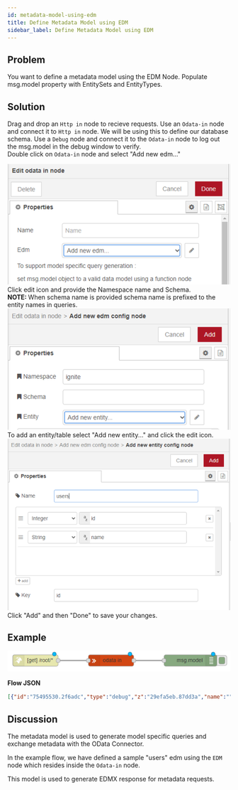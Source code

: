 ```yaml
---
id: metadata-model-using-edm
title: Define Metadata Model using EDM
sidebar_label: Define Metadata Model using EDM
---
```


## Problem

You want to define a metadata model using the EDM Node. Populate msg.model property with EntitySets and EntityTypes.

## Solution

Drag and drop an <code class="node">Http in</code> node to recieve requests.
Use an <code class="node">Odata-in</code> node and connect it to <code class="node">Http in</code> node. We will be using this to define our database schema.
Use a <code class="node">Debug</code> node and connect it to the <code class="node">Odata-in</code> node to log out the msg.model in the debug window to verify.<br>
Double click on <code class="node">Odata-in</code> node and select "Add new edm..."<br>

![](../assets/odata/metadata-model-using-edm-1.png)
</br>
Click edit icon and provide the Namespace name and Schema.<br>
<strong>NOTE: </strong>When schema name is provided schema name is prefixed to the entity names in queries.
</br>
![](../assets/odata/metadata-model-using-edm-2.png)
</br>
To add an entity/table select "Add new entity..." and click the edit icon. 
</br>
![](../assets/odata/metadata-model-using-edm-3.png)
<br>
Click "Add" and then "Done" to save your changes.

## Example

![](../assets/odata/metadata-model-using-edm-4.png)

<b>Flow JSON</b>

```json
[{"id":"75495530.2f6adc","type":"debug","z":"29efa5eb.87dd3a","name":"","active":true,"tosidebar":true,"console":false,"tostatus":false,"complete":"model","targetType":"msg","x":690,"y":140,"wires":[]},{"id":"9abf5f23.f36f5","type":"odata in","z":"29efa5eb.87dd3a","name":"","x":520,"y":140,"wires":[["75495530.2f6adc"]]},{"id":"a62b22db.8b0d6","type":"http in","z":"29efa5eb.87dd3a","name":"","url":"/root/*","method":"get","upload":false,"swaggerDoc":"","x":140,"y":140,"wires":[["cf5f06eb.87b3c8"]]},{"id":"cf5f06eb.87b3c8","type":"function","z":"29efa5eb.87dd3a","name":"users EDM","func":"msg.model = {\n    namespace: \"ignite\",\n    entityTypes: {\n        \"users\": {\n            \"id\": {\"type\": \"Edm.Int32\", \"key\": true},\n            \"name\": {\"type\": \"Edm.String\"},            \n            \"username\": {\"type\": \"Edm.String\"}            \n        }\n    },   \n    entitySets: {\n        \"users\": {\n            entityType: \"ignite.users\"\n        }\n    }\n}\nreturn msg;","outputs":1,"noerr":0,"x":350,"y":140,"wires":[["9abf5f23.f36f5"]]},{"id":"5fd96aa2.daf414","type":"http in","z":"29efa5eb.87dd3a","name":"","url":"/root/*","method":"get","upload":false,"swaggerDoc":"","x":220,"y":1040,"wires":[["b6aba800.71a568"]]},{"id":"b6aba800.71a568","type":"odata in","z":"29efa5eb.87dd3a","name":"","edm":"","x":440,"y":1040,"wires":[["9138050a.ac0888"]]},{"id":"9138050a.ac0888","type":"debug","z":"29efa5eb.87dd3a","name":"","active":true,"tosidebar":true,"console":false,"tostatus":false,"complete":"model","targetType":"msg","x":670,"y":1040,"wires":[]}]
```

## Discussion

The metadata model is used to generate model specific queries and exchange metadata with the OData Connector.

In the example flow, we have defined a sample "users" edm using the <code class="node">EDM</code> node which resides inside the <code class="node">Odata-in</code> node.

This model is used to generate EDMX response for metadata requests.
